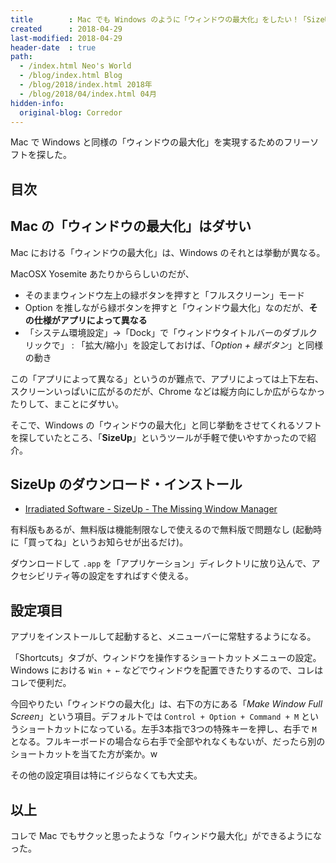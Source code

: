 ```yaml
---
title        : Mac でも Windows のように「ウィンドウの最大化」をしたい！「SizeUp」を使う
created      : 2018-04-29
last-modified: 2018-04-29
header-date  : true
path:
  - /index.html Neo's World
  - /blog/index.html Blog
  - /blog/2018/index.html 2018年
  - /blog/2018/04/index.html 04月
hidden-info:
  original-blog: Corredor
---
```


Mac で Windows と同様の「ウィンドウの最大化」を実現するためのフリーソフトを探した。

## 目次

## Mac の「ウィンドウの最大化」はダサい

Mac における「ウィンドウの最大化」は、Windows のそれとは挙動が異なる。

MacOSX Yosemite あたりかららしいのだが、

- そのままウィンドウ左上の緑ボタンを押すと「フルスクリーン」モード
- Option を推しながら緑ボタンを押すと「ウィンドウ最大化」なのだが、**その仕様がアプリによって異なる**
- 「システム環境設定」→「Dock」で「ウィンドウタイトルバーのダブルクリックで」 : 「拡大/縮小」を設定しておけば、「*Option + 緑ボタン*」と同様の動き

この「アプリによって異なる」というのが難点で、アプリによっては上下左右、スクリーンいっぱいに広がるのだが、Chrome などは縦方向にしか広がらなかったりして、まことにダサい。

そこで、Windows の「ウィンドウの最大化」と同じ挙動をさせてくれるソフトを探していたところ、「**SizeUp**」というツールが手軽で使いやすかったので紹介。

## SizeUp のダウンロード・インストール

- [Irradiated Software - SizeUp - The Missing Window Manager](http://www.irradiatedsoftware.com/sizeup/)

有料版もあるが、無料版は機能制限なしで使えるので無料版で問題なし (起動時に「買ってね」というお知らせが出るだけ)。

ダウンロードして `.app` を「アプリケーション」ディレクトリに放り込んで、アクセシビリティ等の設定をすればすぐ使える。

## 設定項目

アプリをインストールして起動すると、メニューバーに常駐するようになる。

「Shortcuts」タブが、ウィンドウを操作するショートカットメニューの設定。Windows における `Win + ←` などでウィンドウを配置できたりするので、コレはコレで便利だ。

今回やりたい「ウィンドウの最大化」は、右下の方にある「*Make Window Full Screen*」という項目。デフォルトでは `Control + Option + Command + M` というショートカットになっている。左手3本指で3つの特殊キーを押し、右手で `M` となる。フルキーボードの場合なら右手で全部やれなくもないが、だったら別のショートカットを当てた方が楽か。w

その他の設定項目は特にイジらなくても大丈夫。

## 以上

コレで Mac でもサクッと思ったような「ウィンドウ最大化」ができるようになった。

